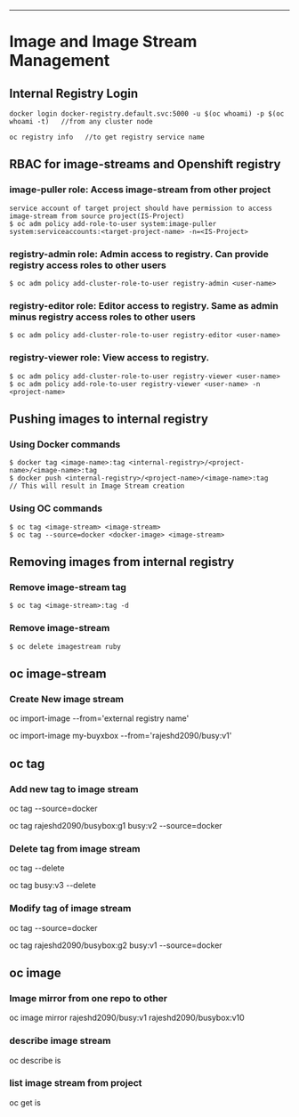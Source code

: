 ---
# Image and Image Stream Management

## Internal Registry Login

    docker login docker-registry.default.svc:5000 -u $(oc whoami) -p $(oc whoami -t)   //from any cluster node

    oc registry info   //to get registry service name

## RBAC for image-streams and Openshift registry

### image-puller role: Access image-stream from other project

    service account of target project should have permission to access image-stream from source project(IS-Project)
    $ oc adm policy add-role-to-user system:image-puller system:serviceaccounts:<target-project-name> -n=<IS-Project>
    
### registry-admin role: Admin access to registry. Can provide registry access roles to other users

    $ oc adm policy add-cluster-role-to-user registry-admin <user-name>
    
### registry-editor role: Editor access to registry. Same as admin minus registry access roles to other users

    $ oc adm policy add-cluster-role-to-user registry-editor <user-name>
    
### registry-viewer role: View access to registry. 
   
    $ oc adm policy add-cluster-role-to-user registry-viewer <user-name> 
    $ oc adm policy add-role-to-user registry-viewer <user-name> -n <project-name>
    

## Pushing images to internal registry

### Using Docker commands

    $ docker tag <image-name>:tag <internal-registry>/<project-name>/<image-name>:tag 
    $ docker push <internal-registry>/<project-name>/<image-name>:tag    // This will result in Image Stream creation 
  
### Using OC commands

    $ oc tag <image-stream> <image-stream>
    $ oc tag --source=docker <docker-image> <image-stream>
    
## Removing images from internal registry    

### Remove image-stream tag

    $ oc tag <image-stream>:tag -d
    
### Remove image-stream

    $ oc delete imagestream ruby
    
## oc image-stream
### Create New image stream
oc import-image <is-name> --from='external registry name'

oc import-image my-buyxbox --from='rajeshd2090/busy:v1'

## oc tag
### Add new tag to image stream
oc tag <source-repo-with-tag> <image-stream-with-tag> --source=docker
  
oc tag rajeshd2090/busybox:g1 busy:v2 --source=docker

### Delete tag from image stream
oc tag <image-stream-name-with-tag> --delete

oc tag busy:v3 --delete

### Modify tag of image stream
oc tag <source-repo-with-tag> <image-stream-with-tag> --source=docker

oc tag rajeshd2090/busybox:g2 busy:v1 --source=docker

## oc image

### Image mirror from one repo to other

oc image mirror rajeshd2090/busy:v1 rajeshd2090/busybox:v10


### describe image stream

oc describe is <image-stream-name>
  
### list image stream from project

oc get is


    
    



